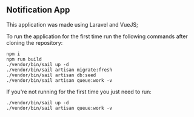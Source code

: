 ## Notification App

This application was made using Laravel and VueJS;

To run the application for the first time run the following commands after cloning the repository: 

```
npm i
npm run build
./vendor/bin/sail up -d
./vendor/bin/sail artisan migrate:fresh
./vendor/bin/sail artisan db:seed
./vendor/bin/sail artisan queue:work -v
```

If you're not running for the first time you just need to run:

```
./vendor/bin/sail up -d
./vendor/bin/sail artisan queue:work -v
```
